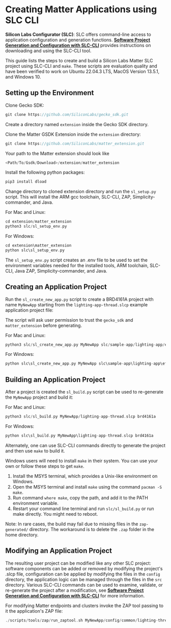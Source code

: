 # Creating Matter Applications using SLC CLI

**Silicon Labs Configurator (SLC)**: SLC offers command-line access to application configuration and generation functions. [**Software Project Generation and Configuration with SLC-CLI**]( https://docs.silabs.com/simplicity-studio-5-users-guide/latest/ss-5-users-guide-tools-slc-cli/) provides instructions on downloading and using the SLC-CLI tool.

This guide lists the steps to create and build a Silicon Labs Matter SLC project using SLC-CLI and `make`. These scripts are evaluation quality and have been verified to work on Ubuntu 22.04.3 LTS, MacOS Version 13.5.1, and Windows 10.

## Setting up the Environment

Clone Gecko SDK:

```C
git clone https://github.com/SiliconLabs/gecko_sdk.git
```

Create a directory named `extension` inside the Gecko SDK directory.

Clone the  Matter GSDK Extension inside the `extension` directory:

```C
git clone https://github.com/SiliconLabs/matter_extension.git
```

Your path to the Matter extension should look like

```C
<Path/To/Gsdk/Download>/extension/matter_extension
```

Install the following python packages:

```C
pip3 install dload
```

Change directory to cloned extension directory and run the `sl_setup.py` script. This will install the ARM gcc toolchain, SLC-CLI, ZAP, Simplicity-commander, and Java.

For Mac and Linux:

```C
cd extension/matter_extension
python3 slc/sl_setup_env.py
```

For Windows:

```C
cd extension\matter_extension
python slc\sl_setup_env.py
```

The `sl_setup_env.py` script creates an .env file to be used to set the environment variables needed for the installed tools, ARM toolchain, SLC-CLI, Java ZAP, Simplicity-commander, and Java.

## Creating an Application Project

Run the `sl_create_new_app.py` script to create a BRD4161A project with name `MyNewApp` starting from the `lighting-app-thread.slcp` example application project file:

The script will ask user permission to trust the `gecko_sdk` and `matter_extension` before generating.

For Mac and Linux:

```C
python3 slc/sl_create_new_app.py MyNewApp slc/sample-app/lighting-app/efr32/lighting-app-thread.slcp brd4161a
```

For Windows:

```C
python slc\sl_create_new_app.py MyNewApp slc\sample-app\lighting-app\efr32\lighting-app-thread.slcp brd4161a
```

## Building an Application Project

After a project is created the `sl_build.py` script can be used to re-generate the `MyNewApp` project and build it:

For Mac and Linux:

```C
python3 slc/sl_build.py MyNewApp/lighting-app-thread.slcp brd4161a
```

For Windows:

```C
python slc\sl_build.py MyNewApp\lighting-app-thread.slcp brd4161a
```


Alternately, one can use SLC-CLI commands directly to generate the project and then use `make` to build it.

Windows users will need to install `make` in their system. You can use your own or follow these steps to get `make`.
1. Install the MSYS terminal, which provides a Unix-like environment on Windows. 
2. Open the MSYS terminal and install `make` using the command `pacman -S make`.
3. Run command `where make`, copy the path, and add it to the PATH environment variable. 
4. Restart your command line terminal and run `slc/sl_build.py` or run make directly. You might need to reboot.

Note: In rare cases, the build may fail due to missing files in the `zap-generated/` directory. The workaround is to delete the `.zap` folder in the home directory.
## Modifying an Application Project

The resulting user project can be modified like any other SLC project: software components can be added or removed by modifying the project's .slcp file, configuration can be applied by modifying the files in the `config` directory, the application logic can be managed through the files in the `src` directory. Various SLC-CLI commands can be used to examine, validate, or re-generate the project after a modification, see [**Software Project Generation and Configuration with SLC-CLI**](https://www.silabs.com/documents/public/user-guides/ug520-software-project-generation-configuration-with-slc-cli.pdf) for more information.

For modifying Matter endpoints and clusters invoke the ZAP tool passing to it the application's ZAP file:

```C
./scripts/tools/zap/run_zaptool.sh MyNewApp/config/common/lighting-thread-app.zap
```
